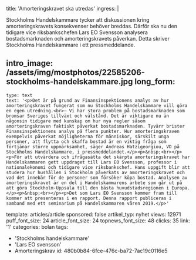 title: 'Amorteringskravet ska utredas'
ingress: |
  <p>Stockholms Handelskammare tycker att diskussionen kring amorteringskravets konsekvenser behöver breddas. Därför ska nu den tidigare vice riksbankschefen Lars EO Svensson analysera bostadsmarknaden och amorteringskravets påverkan. Detta skriver Stockholms Handelskammare i ett pressmeddelande.
  </p>
  
intro_image: /assets/img/mostphotos/22585206-stockholms-handelskammare.jpg
long_form:
  -
    type: text
    text: '<p>Det är på grund av Finansinspektionens analys av hur amorteringskravet fungerat som nu Stockholms Handelskammare vill göra en egen utredning.<br>– Vi har stora problem på bostadsmarknaden som bromsar Sveriges tillväxt och välstånd. Det är viktigare nu än någonsin tidigare med kunskap om hur nya regler såsom amorteringskraven faktiskt påverkat bostadsmarknaden. Tyvärr brister Finansinspektionens analys på flera punkter. Hur amorteringskraven exempelvis påverkat möjligheterna för människor, särskilt unga personer, att flytta och skaffa bostad är en viktig fråga som förtjänar större uppmärksamhet, säger Andreas Hatzigeorgiou, VD på Stockholms Handelskammare, i pressmeddelandet.</p><p>&nbsp;<br></p><p>För att utvärdera och ifrågasätta det skärpta amorteringskravet har Handelskammaren gett uppdraget till Lars EO Svensson, professor i nationalekonomi och tidigare vice riksbankschef. Hans uppgift blir att studera hur hushållen i Stockholm påverkats av amorteringskravet och vad det innebär för de personer som försöker köpa bostad. Analysen av amorteringskravet är en del i Handelskammarens arbete som går ut på att göra Stockholm-Uppsala till den bästa huvudstadsregionen i Europa.</p><p>&nbsp;<br></p><p>Det som Lars EO Svensson kommer fram till kommer att presenteras i en rapport. Denna rapport publiceras i samband med ett seminarium på Handelskammaren våren 2019.</p>'
template: articles/article
sponsored: false
artikel_typ: nyhet
views: 12971
puff_font_size: 24
article_font_size: 24
topnews_font_size: 48
clicks: 35
link: '1'
categories: bolan
tags:
  - 'Stockholms handelskammare'
  - 'Lars EO svensson'
  - Amorteringskrav
id: 480b0b84-6fce-476c-ba72-7ac19c0116e5
